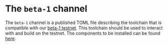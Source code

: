 # The `beta-1` channel

The `beta-1` channel is a published TOML file describing the toolchain that is compatible with our [beta-1 testnet](https://fuel-labs.ghost.io/introducing-beta-1-testnet/).
This toolchain should be used to interact with and build on the testnet. The components to be installed can be found [here](https://github.com/FuelLabs/fuelup/blob/gh-pages/channel-fuel-beta-1.toml).
